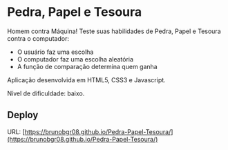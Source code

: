 # Pedra, Papel e Tesoura

Homem contra Máquina! Teste suas habilidades de Pedra, Papel e Tesoura contra o computador:

- O usuário faz uma escolha
- O computador faz uma escolha aleatória
- A função de comparação determina quem ganha

Aplicação desenvolvida em HTML5, CSS3 e Javascript.

Nível de dificuldade: baixo.

## Deploy

URL: [https://brunobgr08.github.io/Pedra-Papel-Tesoura/](https://brunobgr08.github.io/Pedra-Papel-Tesoura/)
